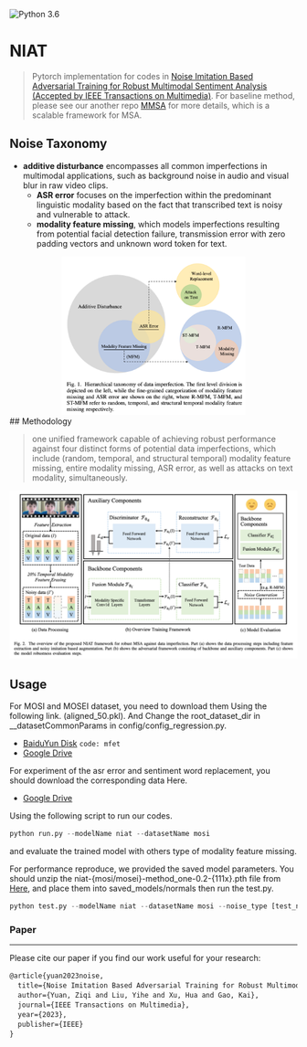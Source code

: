 ![Python 3.6](https://img.shields.io/badge/python-3.6-green.svg)
# NIAT
> Pytorch implementation for codes in [Noise Imitation Based Adversarial Training for Robust Multimodal Sentiment Analysis (Accepted by IEEE Transactions on Multimedia)](https://arxiv.org/abs/2102.04830). For baseline method, please see our another repo [MMSA](https://github.com/thuiar/MMSA) for more details, which is a scalable framework for MSA.

## Noise Taxonomy

- **additive disturbance** encompasses all common imperfections in multimodal applications, such as background noise in audio and visual blur in raw video clips.
  - **ASR error** focuses on the imperfection within the predominant linguistic modality based on the fact that transcribed text is noisy and vulnerable to attack.
  - **modality feature missing**, which models imperfections resulting from potential facial detection failure, transmission error with zero padding vectors and unknown word token for text. 

<div align="center">
<img src="assets/taxonomy.png" alt="taxonomy" width="64%" />
</div>
## Methodology

>  one unified framework capable of achieving robust performance against four distinct forms of potential data imperfections, which include (random, temporal, and structural temporal) modality feature missing, entire modality missing, ASR error, as well as attacks on text modality, simultaneously.

![model](assets/niat.png)

## Usage
For MOSI and MOSEI dataset, you need to download them Using the following link. (aligned_50.pkl).
And Change the root_dataset_dir in __datasetCommonParams in config/config_regression.py.

- [BaiduYun Disk](https://pan.baidu.com/s/1XmobKHUqnXciAm7hfnj2gg) `code: mfet`
- [Google Drive](https://drive.google.com/drive/folders/1A2S4pqCHryGmiqnNSPLv7rEg63WvjCSk?usp=sharing)

For experiment of the asr error and sentiment word replacement, you should download the corresponding data Here.

- [Google Drive](https://drive.google.com/drive/folders/1L7wsUTk5spP_hJRNqTS5sfbOX_40BxwS)

Using the following script to run our codes.

```python
python run.py --modelName niat --datasetName mosi
```

and evaluate the trained model with others type of modality feature missing.

For performance reproduce, we provided the saved model parameters. You should unzip the niat-{mosi/mosei}-method_one-0.2-{111x}.pth file from [Here](https://drive.google.com/drive/folders/1PWL47lviWhFBhklg1HGBEm3APbabmWDh), and place them into saved_models/normals then run the test.py.


```python
python test.py --modelName niat --datasetName mosi --noise_type [test_noise_type]
```


### Paper
---
Please cite our paper if you find our work useful for your research:
```latex
@article{yuan2023noise,
  title={Noise Imitation Based Adversarial Training for Robust Multimodal Sentiment Analysis},
  author={Yuan, Ziqi and Liu, Yihe and Xu, Hua and Gao, Kai},
  journal={IEEE Transactions on Multimedia},
  year={2023},
  publisher={IEEE}
}
```
